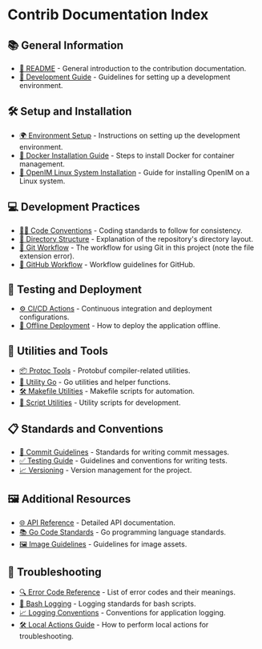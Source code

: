# Contrib Documentation Index

## 📚 General Information
- [📄 README](https://github.com/KyleYe/open-im-server/tree/main/docs/contrib/README.md) - General introduction to the contribution documentation.
- [📑 Development Guide](https://github.com/KyleYe/open-im-server/tree/main/docs/contrib/development.md) - Guidelines for setting up a development environment.

## 🛠 Setup and Installation
- [🌍 Environment Setup](https://github.com/KyleYe/open-im-server/tree/main/docs/contrib/environment.md) - Instructions on setting up the development environment.
- [🐳 Docker Installation Guide](https://github.com/KyleYe/open-im-server/tree/main/docs/contrib/install-docker.md) - Steps to install Docker for container management.
- [🔧 OpenIM Linux System Installation](https://github.com/KyleYe/open-im-server/tree/main/docs/contrib/install-openim-linux-system.md) - Guide for installing OpenIM on a Linux system.

## 💻 Development Practices
- [👨‍💻 Code Conventions](https://github.com/KyleYe/open-im-server/tree/main/docs/contrib/code-conventions.md) - Coding standards to follow for consistency.
- [📐 Directory Structure](https://github.com/KyleYe/open-im-server/tree/main/docs/contrib/directory.md) - Explanation of the repository's directory layout.
- [🔀 Git Workflow](https://github.com/KyleYe/open-im-server/tree/main/docs/contrib/git-workflow.md) - The workflow for using Git in this project (note the file extension error).
- [💾 GitHub Workflow](https://github.com/KyleYe/open-im-server/tree/main/docs/contrib/github-workflow.md) - Workflow guidelines for GitHub.

## 🧪 Testing and Deployment
- [⚙️ CI/CD Actions](https://github.com/KyleYe/open-im-server/tree/main/docs/contrib/cicd-actions.md) - Continuous integration and deployment configurations.
- [🚀 Offline Deployment](https://github.com/KyleYe/open-im-server/tree/main/docs/contrib/offline-deployment.md) - How to deploy the application offline.

## 🔧 Utilities and Tools
- [📦 Protoc Tools](https://github.com/KyleYe/open-im-server/tree/main/docs/contrib/protoc-tools.md) - Protobuf compiler-related utilities.
- [🔨 Utility Go](https://github.com/KyleYe/open-im-server/tree/main/docs/contrib/util-go.md) - Go utilities and helper functions.
- [🛠 Makefile Utilities](https://github.com/KyleYe/open-im-server/tree/main/docs/contrib/util-makefile.md) - Makefile scripts for automation.
- [📜 Script Utilities](https://github.com/KyleYe/open-im-server/tree/main/docs/contrib/util-scripts.md) - Utility scripts for development.

## 📋 Standards and Conventions
- [🚦 Commit Guidelines](https://github.com/KyleYe/open-im-server/tree/main/docs/contrib/commit.md) - Standards for writing commit messages.
- [✅ Testing Guide](https://github.com/KyleYe/open-im-server/tree/main/docs/contrib/test.md) - Guidelines and conventions for writing tests.
- [📈 Versioning](https://github.com/KyleYe/open-im-server/tree/main/docs/contrib/version.md) - Version management for the project.

## 🖼 Additional Resources
- [🌐 API Reference](https://github.com/KyleYe/open-im-server/tree/main/docs/contrib/api.md) - Detailed API documentation.
- [📚 Go Code Standards](https://github.com/KyleYe/open-im-server/tree/main/docs/contrib/go-code.md) - Go programming language standards.
- [🖼 Image Guidelines](https://github.com/KyleYe/open-im-server/tree/main/docs/contrib/images.md) - Guidelines for image assets.

## 🐛 Troubleshooting
- [🔍 Error Code Reference](https://github.com/KyleYe/open-im-server/tree/main/docs/contrib/error-code.md) - List of error codes and their meanings.
- [🐚 Bash Logging](https://github.com/KyleYe/open-im-server/tree/main/docs/contrib/bash-log.md) - Logging standards for bash scripts.
- [📈 Logging Conventions](https://github.com/KyleYe/open-im-server/tree/main/docs/contrib/logging.md) - Conventions for application logging.
- [🛠 Local Actions Guide](https://github.com/KyleYe/open-im-server/tree/main/docs/contrib/local-actions.md) - How to perform local actions for troubleshooting.
